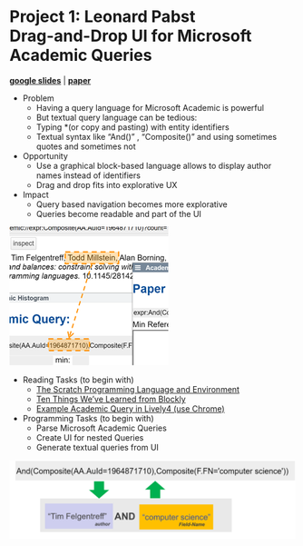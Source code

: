 # Project 1: Leonard Pabst <br> Drag-and-Drop UI for Microsoft Academic Queries



[**google slides**](https://docs.google.com/presentation/d/1VMR78FqUW64xH4XG3bpXGq_s-vvx41TFfIG1GAx2WIk/edit#slide=id.p) | [**paper**](Pabst_2021_DragAndDropUiForMicrosoftAcademics_PLCTE20.pdf)

- Problem
  - Having a query language for Microsoft Academic is powerful
  - But textual query language can be tedious:
  - Typing *(or copy and pasting) with entity identifiers
  - Textual syntax like “And()” , “Composite()” and using sometimes quotes and sometimes not 
- Opportunity
  - Use a graphical block-based language allows to display author names instead of identifiers
  - Drag and drop fits into explorative UX
- Impact
  - Query based navigation becomes more explorative
  - Queries become readable and part of the UI

![](topic.png)


- Reading Tasks (to begin with)
  - [The Scratch Programming Language and Environment](https://dl.acm.org/doi/pdf/10.1145/1868358.1868363)
  - [Ten Things We’ve Learned from Blockly](https://developers.google.com/blockly/publications/papers/TenThingsWeveLearnedFromBlockly.pdf)
  - [Example Academic Query in Lively4 (use Chrome)](https://lively-kernel.org/lively4/lively4-core/start.html?load=academic://hist:Composite(AA.AuId=2154319088)?count=1000&attr=F.FN)
- Programming Tasks (to begin with)
  - Parse Microsoft Academic Queries
  - Create UI for nested Queries
  - Generate textual queries from UI

![](approach.png)